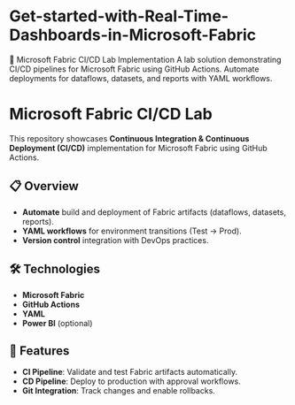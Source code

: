 # Get-started-with-Real-Time-Dashboards-in-Microsoft-Fabric
🔁 Microsoft Fabric CI/CD Lab Implementation A lab solution demonstrating CI/CD pipelines for Microsoft Fabric using GitHub Actions. Automate deployments for dataflows, datasets, and reports with YAML workflows.


# Microsoft Fabric CI/CD Lab

This repository showcases **Continuous Integration & Continuous Deployment (CI/CD)** implementation for Microsoft Fabric using GitHub Actions.

## 📋 Overview
- **Automate** build and deployment of Fabric artifacts (dataflows, datasets, reports).  
- **YAML workflows** for environment transitions (Test → Prod).  
- **Version control** integration with DevOps practices.  

## 🛠️ Technologies
- **Microsoft Fabric**  
- **GitHub Actions**  
- **YAML**  
- **Power BI** (optional)  

## 🚀 Features
- **CI Pipeline**: Validate and test Fabric artifacts automatically.  
- **CD Pipeline**: Deploy to production with approval workflows.  
- **Git Integration**: Track changes and enable rollbacks. 
